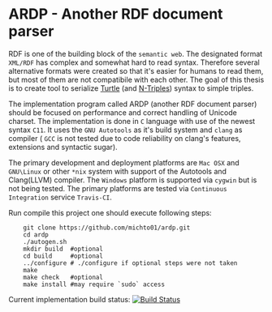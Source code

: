 ARDP - Another RDF document parser  
====================================


RDF is  one of the building block of the `semantic web`. The designated format `XML/RDF` has complex and somewhat hard to read syntax. Therefore several alternative formats were created so that it's easier for humans to read them, but most of them are not compatibile with each other. The goal of this thesis is to create tool to serialize [Turtle](http://www.w3.org/TR/tutle/) (and [N-Triples](http://www.w3.org/TR/n-triples/)) syntax to simple triples.

The implementation program called ARDP (another RDF document parser) should be focused on performance and correct handling of Unicode charset. The implementation is done in `C` language with use of the newest syntax `C11`. It uses the `GNU Autotools` as it's build system and `clang` as compiler ( `GCC` is not tested due to code reliability on clang's features, extensions and syntactic sugar). 

The primary development and deployment platforms are `Mac OSX` and `GNU\Linux` or other `*nix` system with support of the Autotools and Clang(LLVM) compiler. The `Windows` platform is supported via `cygwin` but is not being tested. The primary platforms are tested via `Continuous Integration` service `Travis-CI`.

Run compile this project one should execute following steps:
```
    git clone https://github.com/michto01/ardp.git
    cd ardp
    ./autogen.sh
    mkdir build  #optional
    cd build     #optional
    ../configure # ./configure if optional steps were not taken
    make 
    make check   #optional
    make install #may require `sudo` access
```

Current implementation build status: [![Build Status](https://travis-ci.org/michto01/ardp.svg?branch=master)](https://travis-ci.org/michto01/ardp)